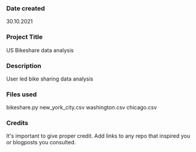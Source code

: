 ### Date created
30.10.2021

### Project Title
US Bikeshare data analysis

### Description
User led bike sharing data analysis

### Files used
bikeshare.py
new_york_city.csv
washington.csv
chicago.csv

### Credits
It's important to give proper credit. Add links to any repo that inspired you or blogposts you consulted.


